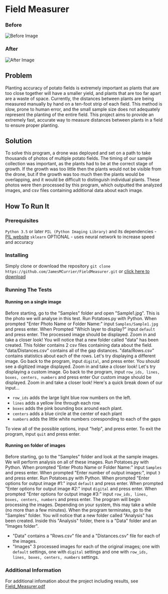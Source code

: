 # Field Measurer
### Before
![Before Image](https://github.com/JamesMCurrier/FieldMeasurer/imgs_for_readme/before.jpg)

### After
![After Image](https://github.com/JamesMCurrier/FieldMeasurer/imgs_for_readme/after.jpg)

## Problem

Planting accuracy of potato fields is extremely important as plants that are too close together will have a smaller yield, and plants that are too far apart are a waste of space. Currently, the distances between plants are being measured manually by hand on a ten-foot strip of each field. This method is slow, prone to human error, and the small sample size does not adequately represent the planting of the entire field. This project aims to provide an extremely fast, accurate way to measure distances between plants in a field to ensure proper planting.


## Solution

To solve this program, a drone was deployed and set on a path to take thousands of photos of multiple potato fields. The timing of our sample collection was important, as the plants had to be at the correct stage of growth. If the growth was too little then the plants would not be visible from the drone, but if the growth was too much then the plants would be overlapping, and it would be difficult to distinguish individual plants. These photos were then processed by this program, which outputted the analyzed images, and csv files containing additional data about each image.


## How To Run It
### Prerequisites
`Python 3.5` or later
`PIL (Python Imaging Library)` and its dependencies - [PIL website](https://pillow.readthedocs.io/en/stable/index.html)
`sklearn` OPTIONAL - uses neural network to increase speed and accuracy

### Installing
Simply clone or download the repository
```git clone https://github.com/JamesMCurrier/FieldMeasurer.git```
or [click here to download](https://github.com/JamesMCurrier/FieldMeasurer/archive/master.zip)

### Running The Tests
#### Running on a single image
Before starting, go to the "Samples" folder and open "Sample1.jpg". This is the photo we will analyse in this test. 
Run Potatoes.py with Python.
When prompted "Enter Photo Name or Folder Name:" input `Samples/Sample1.jpg` and press enter.
When Prompted "Which layer to display?" input `default` and press enter.
The processed image should be displayed. Zoom in and take a closer look!
You will notice that a new folder called "data" has been created. This folder contains 2 csv files containing data about the field. "data/Distances.csv" contains all of the gap distances. "data/Rows.csv" contains statistics about each of the rows.
Let's try displaying a different image. Go back to the program, input `digital`, and press enter.
You should see a digitized image displayed. Zoom in and take a closer look!
Let's try displaying a custom image. Go back to the program, input `row_ids, lines, boxes, centers, numbers` and press enter
Our custom image should be displayed. Zoom in and take a closer look!
Here's a quick break down of our input...
+ `row_ids` adds the large light blue row numbers on the left.
+ `lines` adds a yellow line through each row.
+ `boxes` adds the pink bounding box around each plant.
+ `centers` adds a blue circle at the center of each plant
+ `numbers` adds the little white numbers coresponding to each of the gaps

To view all of the possible options, input "help", and press enter.
To exit the program, input `quit` and press enter.


#### Running on folder of images
Before starting, go to the "Samples" folder and look at the sample images. We will perform analysis on all of these images.
Run Potatoes.py with Python.
When prompted "Enter Photo Name or Folder Name:" input `Samples` and press enter.
When prompted "Enter number of output images:", input `3` and press enter.
Run Potatoes.py with Python.
When prompted "Enter options for output image #1:" input `default` and press enter.
When prompted "Enter options for output image #2:" input `digital` and press enter.
When prompted "Enter options for output image #3:" input `row_ids, lines, boxes, centers, numbers` and press enter.
The program will begin processing the images. Depending on your system, this may take a while (no more than a few minutes).
When the program terminates, go to the "Samples" folder. You will notice that a new folder called "Analysis" has been created.
Inside this "Analysis" folder, there is a "Data" folder and an "Images folder". 
+ "Data" contains a "Rows.csv" file and a "Distances.csv" file for each of the images.
+ "Images" 3 processed images for each of the original images; one with `default` settings, one with `digital` settings and one with `row_ids, lines, boxes, centers, numbers` settings.

### Additional Information
For additional infomation about the project including results, see [Field_Measurer.pdf](https://github.com/JamesMCurrier/FieldMeasurer/Field_Measurer.pdf)